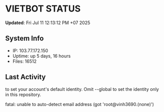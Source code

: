 # VIETBOT STATUS
**Updated**: Fri Jul 11 12:13:12 PM +07 2025

## System Info
- IP: 103.77.172.150
- Uptime: up 5 days, 16 hours
- Files: 16512

## Last Activity

to set your account's default identity.
Omit --global to set the identity only in this repository.

fatal: unable to auto-detect email address (got 'root@vinh3690.(none)')
